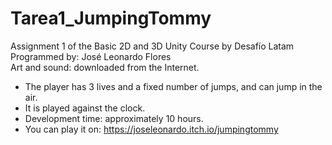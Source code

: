 # Tarea1_JumpingTommy
  Assignment 1 of the Basic 2D and 3D Unity Course by Desafío Latam<br>
  Programmed by: José Leonardo Flores<br>
  Art and sound: downloaded from the Internet.<br>

  - The player has 3 lives and a fixed number of jumps, and can jump in the air.
  - It is played against the clock.
  - Development time: approximately 10 hours.
  - You can play it on: https://joseleonardo.itch.io/jumpingtommy  
